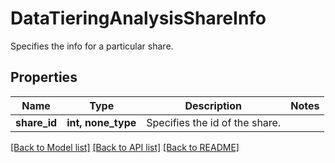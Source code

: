 # DataTieringAnalysisShareInfo

Specifies the info for a particular share.

## Properties
Name | Type | Description | Notes
------------ | ------------- | ------------- | -------------
**share_id** | **int, none_type** | Specifies the id of the share. | 

[[Back to Model list]](../README.md#documentation-for-models) [[Back to API list]](../README.md#documentation-for-api-endpoints) [[Back to README]](../README.md)


